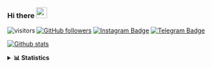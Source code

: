 ### Hi there <img height="25" width="25"  src="https://camo.githubusercontent.com/35d3d11359a49bf12aebb834cc13fd81b95eff4e/68747470733a2f2f6d656469612e67697068792e636f6d2f6d656469612f6876524a434c467a6361737252346961377a2f67697068792e676966">

![visitors](https://visitor-badge.glitch.me/badge?page_id=hanifazzuhdi.hanifazzuhdi)
[![GitHub followers](https://img.shields.io/github/followers/hanifazzuhdi?label=Follow&style=social)](https://github.com/hanifazzuhdi/?tab=follow) 
[![Instagram Badge](https://img.shields.io/badge/-hanifazzuhdi-blue?style=social&logo=Instagram&link=https://www.instagram.com/hnfhanif52/)](https://www.instagram.com/hnfhanif52/)
[![Telegram Badge](https://img.shields.io/badge/-hanifazzuhdi-blue?style=social&logo=telegram&link=https://www.t.me/hanif0198/)](https://www.t.me/hanif0198/) 

[![Github stats](https://github-readme-stats.vercel.app/api?username=hanifazzuhdi&count_private=true&title_color=333&text_color=777&show_icons=true&icon_color=333&line_height=20px)](https://github.com/hanifazzuhdi)

<details>
  <summary><b> 📊 Statistics </b></summary>
  
  <br/>
  
  <!--START_SECTION:waka-->
![Lines of code](https://img.shields.io/badge/From%20Hello%20World%20I%27ve%20Written-5%20Million%20lines%20of%20code-blue)

**🐱 My GitHub Data** 

> 🏆 634 Contributions in the Year 2021
 > 
> 📦 297.6 kB Used in GitHub's Storage 
 > 
> 🚫 Not Opted to Hire
 > 
> 📜 23 Public Repositories 
 > 
> 🔑 24 Private Repositories  
 > 
📊 **This Week I Spent My Time On** 

```text
⌚︎ Time Zone: Asia/Jakarta

💬 Programming Languages: 
Blade Template           23 hrs 54 mins      ████████████░░░░░░░░░░░░░   51.1% 
PHP                      17 hrs 37 mins      █████████░░░░░░░░░░░░░░░░   37.67% 
SCSS                     3 hrs 43 mins       ██░░░░░░░░░░░░░░░░░░░░░░░   7.96% 
JSON                     1 hr 16 mins        ░░░░░░░░░░░░░░░░░░░░░░░░░   2.71% 
Bash                     10 mins             ░░░░░░░░░░░░░░░░░░░░░░░░░   0.36%

🔥 Editors: 
VS Code                  46 hrs 47 mins      █████████████████████████   100.0%

💻 Operating System: 
Mac                      46 hrs 47 mins      █████████████████████████   100.0%

```


 Last Updated on 30/12/2021
<!--END_SECTION:waka-->
</details>
